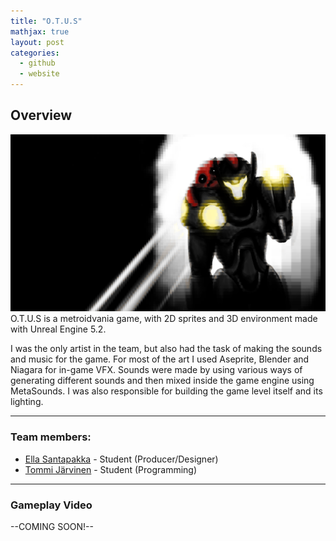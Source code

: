 ```yaml
---
title: "O.T.U.S"
mathjax: true
layout: post
categories:
  - github
  - website
---
```


## Overview
![](/assets/OTUS.png)
O.T.U.S is a metroidvania game, with 2D sprites and 3D environment made with Unreal Engine 5.2. 

I was the only artist in the team, but also had the task of making the sounds and music for the game. 
For most of the art I used Aseprite, Blender and Niagara for in-game VFX. 
Sounds were made by using various ways of generating different sounds and then mixed inside the game engine using MetaSounds. 
I was also responsible for building the game level itself and its lighting. 

---

### Team members:
 - [Ella Santapakka](https://ssmiljass.github.io/) - Student (Producer/Designer)
 - [Tommi Järvinen](https://prolence.github.io/) - Student (Programming)

---

### Gameplay Video

--COMING SOON!--
